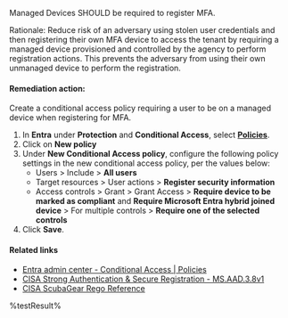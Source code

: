 Managed Devices SHOULD be required to register MFA.

Rationale: Reduce risk of an adversary using stolen user credentials and then registering their own MFA device to access the tenant by requiring a managed device provisioned and controlled by the agency to perform registration actions. This prevents the adversary from using their own unmanaged device to perform the registration.

#### Remediation action:

Create a conditional access policy requiring a user to be on a managed device when registering for MFA.

1. In **Entra** under **Protection** and **Conditional Access**, select **[Policies](https://entra.microsoft.com/#view/Microsoft_AAD_ConditionalAccess/ConditionalAccessBlade/~/Policies/fromNav/)**.
2. Click on **New policy**
3. Under **New Conditional Access policy**, configure the following policy settings in the new conditional access policy, per the values below:
    * Users > Include > **All users**
    * Target resources > User actions > **Register security information**
    * Access controls > Grant > Grant Access > **Require device to be marked as compliant** and **Require Microsoft Entra hybrid joined device** > For multiple controls > **Require one of the selected controls**
4. Click **Save**.

#### Related links

* [Entra admin center - Conditional Access | Policies](https://entra.microsoft.com/#view/Microsoft_AAD_ConditionalAccess/ConditionalAccessBlade/~/Policies/fromNav/)
* [CISA Strong Authentication & Secure Registration - MS.AAD.3.8v1](https://github.com/cisagov/ScubaGear/blob/main/PowerShell/ScubaGear/baselines/aad.md#msaad38v1)
* [CISA ScubaGear Rego Reference](https://github.com/cisagov/ScubaGear/blob/main/PowerShell/ScubaGear/Rego/AADConfig.rego#L431)

<!--- Results --->
%testResult%
